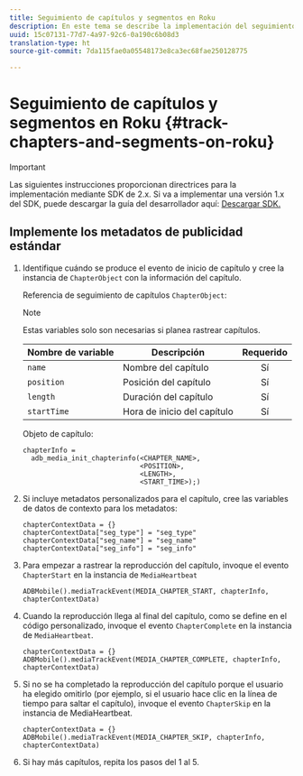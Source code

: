 ```yaml
---
title: Seguimiento de capítulos y segmentos en Roku
description: En este tema se describe la implementación del seguimiento de capítulos y segmentos mediante Media SDK en Roku.
uuid: 15c07131-77d7-4a97-92c6-0a190c6b08d3
translation-type: ht
source-git-commit: 7da115fae0a05548173e8ca3ec68fae250128775

---
```



# Seguimiento de capítulos y segmentos en Roku {#track-chapters-and-segments-on-roku}

>[!IMPORTANT]
>
>Las siguientes instrucciones proporcionan directrices para la implementación mediante SDK de 2.x. Si va a implementar una versión 1.x del SDK, puede descargar la guía del desarrollador aquí: [Descargar SDK.](/help/sdk-implement/download-sdks.md)

## Implemente los metadatos de publicidad estándar

1. Identifique cuándo se produce el evento de inicio de capítulo y cree la instancia de `ChapterObject` con la información del capítulo.

   Referencia de seguimiento de capítulos `ChapterObject`:

   >[!NOTE]
   >
   >Estas variables solo son necesarias si planea rastrear capítulos.

   | Nombre de variable | Descripción | Requerido |
   | --- | --- | :---: |
   | `name` | Nombre del capítulo | Sí |
   | `position` | Posición del capítulo | Sí |
   | `length` | Duración del capítulo | Sí |
   | `startTime` | Hora de inicio del capítulo | Sí |

   Objeto de capítulo:

   ```
   chapterInfo =  
     adb_media_init_chapterinfo(<CHAPTER_NAME>,  
                                <POSITION>,  
                                <LENGTH>,  
                                <START_TIME>);)
   ```

1. Si incluye metadatos personalizados para el capítulo, cree las variables de datos de contexto para los metadatos:

   ```
   chapterContextData = {} 
   chapterContextData["seg_type"] = "seg_type" 
   chapterContextData["seg_name"] = "seg_name" 
   chapterContextData["seg_info"] = "seg_info"
   ```

1. Para empezar a rastrear la reproducción del capítulo, invoque el evento `ChapterStart` en la instancia de `MediaHeartbeat`

   ```
   ADBMobile().mediaTrackEvent(MEDIA_CHAPTER_START, chapterInfo, chapterContextData)
   ```

1. Cuando la reproducción llega al final del capítulo, como se define en el código personalizado, invoque el evento `ChapterComplete` en la instancia de `MediaHeartbeat`.

   ```
   chapterContextData = {} 
   ADBMobile().mediaTrackEvent(MEDIA_CHAPTER_COMPLETE, chapterInfo, chapterContextData)
   ```

1. Si no se ha completado la reproducción del capítulo porque el usuario ha elegido omitirlo (por ejemplo, si el usuario hace clic en la línea de tiempo para saltar el capítulo), invoque el evento `ChapterSkip` en la instancia de MediaHeartbeat.

   ```
   chapterContextData = {} 
   ADBMobile().mediaTrackEvent(MEDIA_CHAPTER_SKIP, chapterInfo, chapterContextData)
   ```

1. Si hay más capítulos, repita los pasos del 1 al 5.

